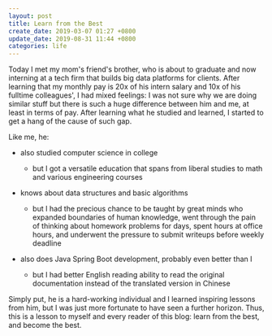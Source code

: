 ```yaml
---
layout: post
title: Learn from the Best
create_date: 2019-03-07 01:27 +0800
update_date: 2019-08-31 11:44 +0800
categories: life
---
```


Today I met my mom's friend's brother, who is about to graduate and now interning at a tech firm that builds big data platforms for clients. After learning that my monthly pay is 20x of his intern salary and 10x of his fulltime colleagues', I had mixed feelings: I was not sure why we are doing similar stuff but there is such a huge difference between him and me, at least in terms of pay. After learning what he studied and learned, I started to get a hang of the cause of such gap.

Like me, he:

- also studied computer science in college
  - but I got a versatile education that spans from liberal studies to math and various engineering courses

- knows about data structures and basic algorithms
  - but I had the precious chance to be taught by great minds who expanded boundaries of human knowledge, went through the pain of thinking about homework problems for days, spent hours at office hours, and underwent the pressure to submit writeups before weekly deadline

- also does Java Spring Boot development, probably even better than I
  - but I had better English reading ability to read the original documentation instead of the translated version in Chinese

Simply put, he is a hard-working individual and I learned inspiring lessons from him, but I was just more fortunate to have seen a further horizon. Thus, this is a lesson to myself and every reader of this blog: learn from the best, and become the best.
